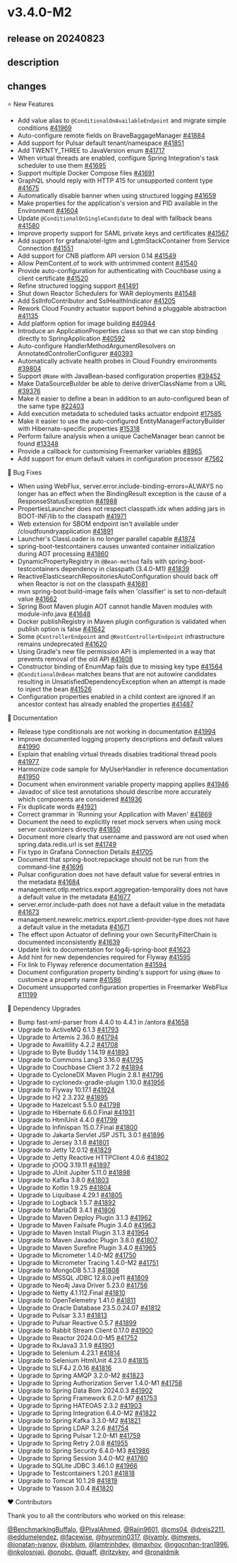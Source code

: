 # v3.4.0-M2

## release on 20240823
## description
## changes
⭐ New Features

* Add value alias to <code>@ConditionalOnAvailableEndpoint</code> and migrate simple conditions <a href="https://github.com/spring-projects/spring-boot/issues/41969" data-hovercard-type="issue" data-hovercard-url="/spring-projects/spring-boot/issues/41969/hovercard">#41969</a>
* Auto-configure remote fields on BraveBaggageManager <a href="https://github.com/spring-projects/spring-boot/issues/41884" data-hovercard-type="issue" data-hovercard-url="/spring-projects/spring-boot/issues/41884/hovercard">#41884</a>
* Add support for Pulsar default tenant/namespace <a href="https://github.com/spring-projects/spring-boot/pull/41851" data-hovercard-type="pull_request" data-hovercard-url="/spring-projects/spring-boot/pull/41851/hovercard">#41851</a>
* Add TWENTY_THREE to JavaVersion enum <a href="https://github.com/spring-projects/spring-boot/issues/41717" data-hovercard-type="issue" data-hovercard-url="/spring-projects/spring-boot/issues/41717/hovercard">#41717</a>
* When virtual threads are enabled, configure Spring Integration's task scheduler to use them <a href="https://github.com/spring-projects/spring-boot/pull/41695" data-hovercard-type="pull_request" data-hovercard-url="/spring-projects/spring-boot/pull/41695/hovercard">#41695</a>
* Support multiple Docker Compose files <a href="https://github.com/spring-projects/spring-boot/issues/41691" data-hovercard-type="issue" data-hovercard-url="/spring-projects/spring-boot/issues/41691/hovercard">#41691</a>
* GraphQL should reply with HTTP 415 for unsupported content type <a href="https://github.com/spring-projects/spring-boot/issues/41675" data-hovercard-type="issue" data-hovercard-url="/spring-projects/spring-boot/issues/41675/hovercard">#41675</a>
* Automatically disable banner when using structured logging <a href="https://github.com/spring-projects/spring-boot/issues/41659" data-hovercard-type="issue" data-hovercard-url="/spring-projects/spring-boot/issues/41659/hovercard">#41659</a>
* Make properties for the application's version and PID available in the Environment <a href="https://github.com/spring-projects/spring-boot/issues/41604" data-hovercard-type="issue" data-hovercard-url="/spring-projects/spring-boot/issues/41604/hovercard">#41604</a>
* Update <code>@ConditionalOnSingleCandidate</code> to deal with fallback beans <a href="https://github.com/spring-projects/spring-boot/issues/41580" data-hovercard-type="issue" data-hovercard-url="/spring-projects/spring-boot/issues/41580/hovercard">#41580</a>
* Improve property support for SAML private keys and certificates <a href="https://github.com/spring-projects/spring-boot/issues/41567" data-hovercard-type="issue" data-hovercard-url="/spring-projects/spring-boot/issues/41567/hovercard">#41567</a>
* Add support for grafana/otel-lgtm and LgtmStackContainer from Service Connection <a href="https://github.com/spring-projects/spring-boot/pull/41551" data-hovercard-type="pull_request" data-hovercard-url="/spring-projects/spring-boot/pull/41551/hovercard">#41551</a>
* Add support for CNB platform API version 0.14 <a href="https://github.com/spring-projects/spring-boot/issues/41549" data-hovercard-type="issue" data-hovercard-url="/spring-projects/spring-boot/issues/41549/hovercard">#41549</a>
* Allow PemContent.of to work with untrimmed content <a href="https://github.com/spring-projects/spring-boot/issues/41540" data-hovercard-type="issue" data-hovercard-url="/spring-projects/spring-boot/issues/41540/hovercard">#41540</a>
* Provide auto-configuration for authenticating with Couchbase using a client certificate <a href="https://github.com/spring-projects/spring-boot/issues/41520" data-hovercard-type="issue" data-hovercard-url="/spring-projects/spring-boot/issues/41520/hovercard">#41520</a>
* Refine structured logging support <a href="https://github.com/spring-projects/spring-boot/issues/41491" data-hovercard-type="issue" data-hovercard-url="/spring-projects/spring-boot/issues/41491/hovercard">#41491</a>
* Shut down Reactor Schedulers for WAR deployments <a href="https://github.com/spring-projects/spring-boot/issues/41548" data-hovercard-type="issue" data-hovercard-url="/spring-projects/spring-boot/issues/41548/hovercard">#41548</a>
* Add SslInfoContributor and SslHealthIndicator <a href="https://github.com/spring-projects/spring-boot/pull/41205" data-hovercard-type="pull_request" data-hovercard-url="/spring-projects/spring-boot/pull/41205/hovercard">#41205</a>
* Rework Cloud Foundry actuator support behind a pluggable abstraction <a href="https://github.com/spring-projects/spring-boot/issues/41135" data-hovercard-type="issue" data-hovercard-url="/spring-projects/spring-boot/issues/41135/hovercard">#41135</a>
* Add platform option for image building <a href="https://github.com/spring-projects/spring-boot/issues/40944" data-hovercard-type="issue" data-hovercard-url="/spring-projects/spring-boot/issues/40944/hovercard">#40944</a>
* Introduce an ApplicationProperties class so that we can stop binding directly to SpringApplication <a href="https://github.com/spring-projects/spring-boot/issues/40592" data-hovercard-type="issue" data-hovercard-url="/spring-projects/spring-boot/issues/40592/hovercard">#40592</a>
* Auto-configure HandlerMethodArgumentResolvers on AnnotatedControllerConfigurer <a href="https://github.com/spring-projects/spring-boot/pull/40393" data-hovercard-type="pull_request" data-hovercard-url="/spring-projects/spring-boot/pull/40393/hovercard">#40393</a>
* Automatically activate health probes in Cloud Foundry environments <a href="https://github.com/spring-projects/spring-boot/issues/39804" data-hovercard-type="issue" data-hovercard-url="/spring-projects/spring-boot/issues/39804/hovercard">#39804</a>
* Support <code>@Name</code> with JavaBean-based configuration properties <a href="https://github.com/spring-projects/spring-boot/pull/39452" data-hovercard-type="pull_request" data-hovercard-url="/spring-projects/spring-boot/pull/39452/hovercard">#39452</a>
* Make DataSourceBuilder be able to derive driverClassName from a URL <a href="https://github.com/spring-projects/spring-boot/pull/39376" data-hovercard-type="pull_request" data-hovercard-url="/spring-projects/spring-boot/pull/39376/hovercard">#39376</a>
* Make it easier to define a bean in addition to an auto-configured bean of the same type <a href="https://github.com/spring-projects/spring-boot/issues/22403" data-hovercard-type="issue" data-hovercard-url="/spring-projects/spring-boot/issues/22403/hovercard">#22403</a>
* Add execution metadata to scheduled tasks actuator endpoint <a href="https://github.com/spring-projects/spring-boot/issues/17585" data-hovercard-type="issue" data-hovercard-url="/spring-projects/spring-boot/issues/17585/hovercard">#17585</a>
* Make it easier to use the auto-configured EntityManagerFactoryBuilder with Hibernate-specific properties <a href="https://github.com/spring-projects/spring-boot/issues/15318" data-hovercard-type="issue" data-hovercard-url="/spring-projects/spring-boot/issues/15318/hovercard">#15318</a>
* Perform failure analysis when a unique CacheManager bean cannot be found <a href="https://github.com/spring-projects/spring-boot/issues/13348" data-hovercard-type="issue" data-hovercard-url="/spring-projects/spring-boot/issues/13348/hovercard">#13348</a>
* Provide a callback for customising Freemarker variables <a href="https://github.com/spring-projects/spring-boot/issues/8965" data-hovercard-type="issue" data-hovercard-url="/spring-projects/spring-boot/issues/8965/hovercard">#8965</a>
* Add support for enum default values in configuration processor <a href="https://github.com/spring-projects/spring-boot/issues/7562" data-hovercard-type="issue" data-hovercard-url="/spring-projects/spring-boot/issues/7562/hovercard">#7562</a>

🐞 Bug Fixes

* When using WebFlux, server.error.include-binding-errors=ALWAYS no longer has an effect when the BindingResult exception is the cause of a ResponseStatusException <a href="https://github.com/spring-projects/spring-boot/issues/41988" data-hovercard-type="issue" data-hovercard-url="/spring-projects/spring-boot/issues/41988/hovercard">#41988</a>
* PropertiesLauncher does not respect classpath.idx when adding jars in BOOT-INF/lib to the classpath <a href="https://github.com/spring-projects/spring-boot/issues/41971" data-hovercard-type="issue" data-hovercard-url="/spring-projects/spring-boot/issues/41971/hovercard">#41971</a>
* Web extension for SBOM endpoint isn't available under /cloudfoundryapplication <a href="https://github.com/spring-projects/spring-boot/issues/41891" data-hovercard-type="issue" data-hovercard-url="/spring-projects/spring-boot/issues/41891/hovercard">#41891</a>
* Launcher's ClassLoader is no longer parallel capable <a href="https://github.com/spring-projects/spring-boot/issues/41874" data-hovercard-type="issue" data-hovercard-url="/spring-projects/spring-boot/issues/41874/hovercard">#41874</a>
* spring-boot-testcontainers causes unwanted container initialization during AOT processing <a href="https://github.com/spring-projects/spring-boot/issues/41860" data-hovercard-type="issue" data-hovercard-url="/spring-projects/spring-boot/issues/41860/hovercard">#41860</a>
* DynamicPropertyRegistry in <code>@Bean-method</code> fails with spring-boot-testcontainers dependency in classpath (3.4.0-M1) <a href="https://github.com/spring-projects/spring-boot/issues/41839" data-hovercard-type="issue" data-hovercard-url="/spring-projects/spring-boot/issues/41839/hovercard">#41839</a>
* ReactiveElasticsearchRepositoriesAutoConfiguration should back off when Reactor is not on the classpath <a href="https://github.com/spring-projects/spring-boot/issues/41681" data-hovercard-type="issue" data-hovercard-url="/spring-projects/spring-boot/issues/41681/hovercard">#41681</a>
* mvn spring-boot:build-image fails when 'classifier' is set to non-default value <a href="https://github.com/spring-projects/spring-boot/issues/41662" data-hovercard-type="issue" data-hovercard-url="/spring-projects/spring-boot/issues/41662/hovercard">#41662</a>
* Spring Boot Maven plugin AOT cannot handle Maven modules with module-info.java <a href="https://github.com/spring-projects/spring-boot/issues/41648" data-hovercard-type="issue" data-hovercard-url="/spring-projects/spring-boot/issues/41648/hovercard">#41648</a>
* Docker publishRegistry in Maven plugin configuration is validated when publish option is false <a href="https://github.com/spring-projects/spring-boot/issues/41642" data-hovercard-type="issue" data-hovercard-url="/spring-projects/spring-boot/issues/41642/hovercard">#41642</a>
* Some <code>@ControllerEndpoint</code> and <code>@RestControllerEndpoint</code> infrastructure remains undeprecated <a href="https://github.com/spring-projects/spring-boot/issues/41620" data-hovercard-type="issue" data-hovercard-url="/spring-projects/spring-boot/issues/41620/hovercard">#41620</a>
* Using Gradle's new file permission API is implemented in a way that prevents removal of the old API <a href="https://github.com/spring-projects/spring-boot/issues/41608" data-hovercard-type="issue" data-hovercard-url="/spring-projects/spring-boot/issues/41608/hovercard">#41608</a>
* Constructor binding of EnumMap fails due to missing key type <a href="https://github.com/spring-projects/spring-boot/issues/41564" data-hovercard-type="issue" data-hovercard-url="/spring-projects/spring-boot/issues/41564/hovercard">#41564</a>
* <code>@ConditionalOnBean</code> matches beans that are not autowire candidates resulting in UnsatisfiedDependencyException when an attempt is made to inject the bean <a href="https://github.com/spring-projects/spring-boot/issues/41526" data-hovercard-type="issue" data-hovercard-url="/spring-projects/spring-boot/issues/41526/hovercard">#41526</a>
* Configuration properties enabled in a child context are ignored if an ancestor context has already enabled the properties <a href="https://github.com/spring-projects/spring-boot/issues/41487" data-hovercard-type="issue" data-hovercard-url="/spring-projects/spring-boot/issues/41487/hovercard">#41487</a>

📔 Documentation

* Release type conditionals are not working in documentation <a href="https://github.com/spring-projects/spring-boot/issues/41994" data-hovercard-type="issue" data-hovercard-url="/spring-projects/spring-boot/issues/41994/hovercard">#41994</a>
* Improve documented logging property descriptions and default values <a href="https://github.com/spring-projects/spring-boot/issues/41990" data-hovercard-type="issue" data-hovercard-url="/spring-projects/spring-boot/issues/41990/hovercard">#41990</a>
* Explain that enabling virtual threads disables traditional thread pools <a href="https://github.com/spring-projects/spring-boot/issues/41977" data-hovercard-type="issue" data-hovercard-url="/spring-projects/spring-boot/issues/41977/hovercard">#41977</a>
* Harmonize code sample for MyUserHandler in reference documentation <a href="https://github.com/spring-projects/spring-boot/issues/41950" data-hovercard-type="issue" data-hovercard-url="/spring-projects/spring-boot/issues/41950/hovercard">#41950</a>
* Document when environment variable property mapping applies <a href="https://github.com/spring-projects/spring-boot/issues/41946" data-hovercard-type="issue" data-hovercard-url="/spring-projects/spring-boot/issues/41946/hovercard">#41946</a>
* Javadoc of slice test annotations should describe more accurately which components are considered <a href="https://github.com/spring-projects/spring-boot/issues/41936" data-hovercard-type="issue" data-hovercard-url="/spring-projects/spring-boot/issues/41936/hovercard">#41936</a>
* Fix duplicate words <a href="https://github.com/spring-projects/spring-boot/issues/41921" data-hovercard-type="issue" data-hovercard-url="/spring-projects/spring-boot/issues/41921/hovercard">#41921</a>
* Correct grammar in 'Running your Application with Maven' <a href="https://github.com/spring-projects/spring-boot/issues/41869" data-hovercard-type="issue" data-hovercard-url="/spring-projects/spring-boot/issues/41869/hovercard">#41869</a>
* Document the need to explicitly reset mock servers when using mock server customizers directly <a href="https://github.com/spring-projects/spring-boot/issues/41850" data-hovercard-type="issue" data-hovercard-url="/spring-projects/spring-boot/issues/41850/hovercard">#41850</a>
* Document more clearly that username and password are not used when spring.data.redis.url is set <a href="https://github.com/spring-projects/spring-boot/issues/41749" data-hovercard-type="issue" data-hovercard-url="/spring-projects/spring-boot/issues/41749/hovercard">#41749</a>
* Fix typo in Grafana Connection Details <a href="https://github.com/spring-projects/spring-boot/pull/41705" data-hovercard-type="pull_request" data-hovercard-url="/spring-projects/spring-boot/pull/41705/hovercard">#41705</a>
* Document that spring-boot:repackage should not be run from the command-line <a href="https://github.com/spring-projects/spring-boot/issues/41696" data-hovercard-type="issue" data-hovercard-url="/spring-projects/spring-boot/issues/41696/hovercard">#41696</a>
* Pulsar configuration does not have default value for several entries in the metadata <a href="https://github.com/spring-projects/spring-boot/issues/41684" data-hovercard-type="issue" data-hovercard-url="/spring-projects/spring-boot/issues/41684/hovercard">#41684</a>
* management.otlp.metrics.export.aggregation-temporality does not have a default value in the metadata <a href="https://github.com/spring-projects/spring-boot/issues/41677" data-hovercard-type="issue" data-hovercard-url="/spring-projects/spring-boot/issues/41677/hovercard">#41677</a>
* server.error.include-path does not have a default value in the metadata <a href="https://github.com/spring-projects/spring-boot/issues/41673" data-hovercard-type="issue" data-hovercard-url="/spring-projects/spring-boot/issues/41673/hovercard">#41673</a>
* management.newrelic.metrics.export.client-provider-type does not have a default value in the metadata <a href="https://github.com/spring-projects/spring-boot/issues/41671" data-hovercard-type="issue" data-hovercard-url="/spring-projects/spring-boot/issues/41671/hovercard">#41671</a>
* The effect upon Actuator of defining your own SecurityFilterChain is documented inconsistently <a href="https://github.com/spring-projects/spring-boot/issues/41639" data-hovercard-type="issue" data-hovercard-url="/spring-projects/spring-boot/issues/41639/hovercard">#41639</a>
* Update link to documentation for log4j-spring-boot <a href="https://github.com/spring-projects/spring-boot/issues/41623" data-hovercard-type="issue" data-hovercard-url="/spring-projects/spring-boot/issues/41623/hovercard">#41623</a>
* Add hint for new dependencies required for Flyway <a href="https://github.com/spring-projects/spring-boot/issues/41595" data-hovercard-type="issue" data-hovercard-url="/spring-projects/spring-boot/issues/41595/hovercard">#41595</a>
* Fix link to Flyway reference documentation <a href="https://github.com/spring-projects/spring-boot/issues/41594" data-hovercard-type="issue" data-hovercard-url="/spring-projects/spring-boot/issues/41594/hovercard">#41594</a>
* Document configuration property binding's support for using <code>@Name</code> to customize a property name <a href="https://github.com/spring-projects/spring-boot/issues/41586" data-hovercard-type="issue" data-hovercard-url="/spring-projects/spring-boot/issues/41586/hovercard">#41586</a>
* Document unsupported configuration properties in Freemarker WebFlux <a href="https://github.com/spring-projects/spring-boot/issues/11199" data-hovercard-type="issue" data-hovercard-url="/spring-projects/spring-boot/issues/11199/hovercard">#11199</a>

🔨 Dependency Upgrades

* Bump fast-xml-parser from 4.4.0 to 4.4.1 in /antora <a href="https://github.com/spring-projects/spring-boot/issues/41658" data-hovercard-type="issue" data-hovercard-url="/spring-projects/spring-boot/issues/41658/hovercard">#41658</a>
* Upgrade to ActiveMQ 6.1.3 <a href="https://github.com/spring-projects/spring-boot/issues/41793" data-hovercard-type="issue" data-hovercard-url="/spring-projects/spring-boot/issues/41793/hovercard">#41793</a>
* Upgrade to Artemis 2.36.0 <a href="https://github.com/spring-projects/spring-boot/issues/41794" data-hovercard-type="issue" data-hovercard-url="/spring-projects/spring-boot/issues/41794/hovercard">#41794</a>
* Upgrade to Awaitility 4.2.2 <a href="https://github.com/spring-projects/spring-boot/issues/41708" data-hovercard-type="issue" data-hovercard-url="/spring-projects/spring-boot/issues/41708/hovercard">#41708</a>
* Upgrade to Byte Buddy 1.14.19 <a href="https://github.com/spring-projects/spring-boot/issues/41893" data-hovercard-type="issue" data-hovercard-url="/spring-projects/spring-boot/issues/41893/hovercard">#41893</a>
* Upgrade to Commons Lang3 3.16.0 <a href="https://github.com/spring-projects/spring-boot/issues/41795" data-hovercard-type="issue" data-hovercard-url="/spring-projects/spring-boot/issues/41795/hovercard">#41795</a>
* Upgrade to Couchbase Client 3.7.2 <a href="https://github.com/spring-projects/spring-boot/issues/41894" data-hovercard-type="issue" data-hovercard-url="/spring-projects/spring-boot/issues/41894/hovercard">#41894</a>
* Upgrade to CycloneDX Maven Plugin 2.8.1 <a href="https://github.com/spring-projects/spring-boot/issues/41796" data-hovercard-type="issue" data-hovercard-url="/spring-projects/spring-boot/issues/41796/hovercard">#41796</a>
* Upgrade to cyclonedx-gradle-plugin 1.10.0 <a href="https://github.com/spring-projects/spring-boot/issues/41956" data-hovercard-type="issue" data-hovercard-url="/spring-projects/spring-boot/issues/41956/hovercard">#41956</a>
* Upgrade to Flyway 10.17.1 <a href="https://github.com/spring-projects/spring-boot/issues/41924" data-hovercard-type="issue" data-hovercard-url="/spring-projects/spring-boot/issues/41924/hovercard">#41924</a>
* Upgrade to H2 2.3.232 <a href="https://github.com/spring-projects/spring-boot/issues/41895" data-hovercard-type="issue" data-hovercard-url="/spring-projects/spring-boot/issues/41895/hovercard">#41895</a>
* Upgrade to Hazelcast 5.5.0 <a href="https://github.com/spring-projects/spring-boot/issues/41798" data-hovercard-type="issue" data-hovercard-url="/spring-projects/spring-boot/issues/41798/hovercard">#41798</a>
* Upgrade to Hibernate 6.6.0.Final <a href="https://github.com/spring-projects/spring-boot/issues/41931" data-hovercard-type="issue" data-hovercard-url="/spring-projects/spring-boot/issues/41931/hovercard">#41931</a>
* Upgrade to HtmlUnit 4.4.0 <a href="https://github.com/spring-projects/spring-boot/issues/41799" data-hovercard-type="issue" data-hovercard-url="/spring-projects/spring-boot/issues/41799/hovercard">#41799</a>
* Upgrade to Infinispan 15.0.7.Final <a href="https://github.com/spring-projects/spring-boot/issues/41800" data-hovercard-type="issue" data-hovercard-url="/spring-projects/spring-boot/issues/41800/hovercard">#41800</a>
* Upgrade to Jakarta Servlet JSP JSTL 3.0.1 <a href="https://github.com/spring-projects/spring-boot/issues/41896" data-hovercard-type="issue" data-hovercard-url="/spring-projects/spring-boot/issues/41896/hovercard">#41896</a>
* Upgrade to Jersey 3.1.8 <a href="https://github.com/spring-projects/spring-boot/issues/41801" data-hovercard-type="issue" data-hovercard-url="/spring-projects/spring-boot/issues/41801/hovercard">#41801</a>
* Upgrade to Jetty 12.0.12 <a href="https://github.com/spring-projects/spring-boot/issues/41829" data-hovercard-type="issue" data-hovercard-url="/spring-projects/spring-boot/issues/41829/hovercard">#41829</a>
* Upgrade to Jetty Reactive HTTPClient 4.0.6 <a href="https://github.com/spring-projects/spring-boot/issues/41802" data-hovercard-type="issue" data-hovercard-url="/spring-projects/spring-boot/issues/41802/hovercard">#41802</a>
* Upgrade to jOOQ 3.19.11 <a href="https://github.com/spring-projects/spring-boot/issues/41897" data-hovercard-type="issue" data-hovercard-url="/spring-projects/spring-boot/issues/41897/hovercard">#41897</a>
* Upgrade to JUnit Jupiter 5.11.0 <a href="https://github.com/spring-projects/spring-boot/issues/41898" data-hovercard-type="issue" data-hovercard-url="/spring-projects/spring-boot/issues/41898/hovercard">#41898</a>
* Upgrade to Kafka 3.8.0 <a href="https://github.com/spring-projects/spring-boot/issues/41803" data-hovercard-type="issue" data-hovercard-url="/spring-projects/spring-boot/issues/41803/hovercard">#41803</a>
* Upgrade to Kotlin 1.9.25 <a href="https://github.com/spring-projects/spring-boot/issues/41804" data-hovercard-type="issue" data-hovercard-url="/spring-projects/spring-boot/issues/41804/hovercard">#41804</a>
* Upgrade to Liquibase 4.29.1 <a href="https://github.com/spring-projects/spring-boot/issues/41805" data-hovercard-type="issue" data-hovercard-url="/spring-projects/spring-boot/issues/41805/hovercard">#41805</a>
* Upgrade to Logback 1.5.7 <a href="https://github.com/spring-projects/spring-boot/issues/41892" data-hovercard-type="issue" data-hovercard-url="/spring-projects/spring-boot/issues/41892/hovercard">#41892</a>
* Upgrade to MariaDB 3.4.1 <a href="https://github.com/spring-projects/spring-boot/issues/41806" data-hovercard-type="issue" data-hovercard-url="/spring-projects/spring-boot/issues/41806/hovercard">#41806</a>
* Upgrade to Maven Deploy Plugin 3.1.3 <a href="https://github.com/spring-projects/spring-boot/issues/41962" data-hovercard-type="issue" data-hovercard-url="/spring-projects/spring-boot/issues/41962/hovercard">#41962</a>
* Upgrade to Maven Failsafe Plugin 3.4.0 <a href="https://github.com/spring-projects/spring-boot/issues/41963" data-hovercard-type="issue" data-hovercard-url="/spring-projects/spring-boot/issues/41963/hovercard">#41963</a>
* Upgrade to Maven Install Plugin 3.1.3 <a href="https://github.com/spring-projects/spring-boot/issues/41964" data-hovercard-type="issue" data-hovercard-url="/spring-projects/spring-boot/issues/41964/hovercard">#41964</a>
* Upgrade to Maven Javadoc Plugin 3.8.0 <a href="https://github.com/spring-projects/spring-boot/issues/41807" data-hovercard-type="issue" data-hovercard-url="/spring-projects/spring-boot/issues/41807/hovercard">#41807</a>
* Upgrade to Maven Surefire Plugin 3.4.0 <a href="https://github.com/spring-projects/spring-boot/issues/41965" data-hovercard-type="issue" data-hovercard-url="/spring-projects/spring-boot/issues/41965/hovercard">#41965</a>
* Upgrade to Micrometer 1.4.0-M2 <a href="https://github.com/spring-projects/spring-boot/issues/41750" data-hovercard-type="issue" data-hovercard-url="/spring-projects/spring-boot/issues/41750/hovercard">#41750</a>
* Upgrade to Micrometer Tracing 1.4.0-M2 <a href="https://github.com/spring-projects/spring-boot/issues/41751" data-hovercard-type="issue" data-hovercard-url="/spring-projects/spring-boot/issues/41751/hovercard">#41751</a>
* Upgrade to MongoDB 5.1.3 <a href="https://github.com/spring-projects/spring-boot/issues/41808" data-hovercard-type="issue" data-hovercard-url="/spring-projects/spring-boot/issues/41808/hovercard">#41808</a>
* Upgrade to MSSQL JDBC 12.8.0.jre11 <a href="https://github.com/spring-projects/spring-boot/issues/41809" data-hovercard-type="issue" data-hovercard-url="/spring-projects/spring-boot/issues/41809/hovercard">#41809</a>
* Upgrade to Neo4j Java Driver 5.23.0 <a href="https://github.com/spring-projects/spring-boot/issues/41756" data-hovercard-type="issue" data-hovercard-url="/spring-projects/spring-boot/issues/41756/hovercard">#41756</a>
* Upgrade to Netty 4.1.112.Final <a href="https://github.com/spring-projects/spring-boot/issues/41810" data-hovercard-type="issue" data-hovercard-url="/spring-projects/spring-boot/issues/41810/hovercard">#41810</a>
* Upgrade to OpenTelemetry 1.41.0 <a href="https://github.com/spring-projects/spring-boot/issues/41811" data-hovercard-type="issue" data-hovercard-url="/spring-projects/spring-boot/issues/41811/hovercard">#41811</a>
* Upgrade to Oracle Database 23.5.0.24.07 <a href="https://github.com/spring-projects/spring-boot/issues/41812" data-hovercard-type="issue" data-hovercard-url="/spring-projects/spring-boot/issues/41812/hovercard">#41812</a>
* Upgrade to Pulsar 3.3.1 <a href="https://github.com/spring-projects/spring-boot/issues/41813" data-hovercard-type="issue" data-hovercard-url="/spring-projects/spring-boot/issues/41813/hovercard">#41813</a>
* Upgrade to Pulsar Reactive 0.5.7 <a href="https://github.com/spring-projects/spring-boot/issues/41899" data-hovercard-type="issue" data-hovercard-url="/spring-projects/spring-boot/issues/41899/hovercard">#41899</a>
* Upgrade to Rabbit Stream Client 0.17.0 <a href="https://github.com/spring-projects/spring-boot/issues/41900" data-hovercard-type="issue" data-hovercard-url="/spring-projects/spring-boot/issues/41900/hovercard">#41900</a>
* Upgrade to Reactor 2024.0.0-M5 <a href="https://github.com/spring-projects/spring-boot/issues/41752" data-hovercard-type="issue" data-hovercard-url="/spring-projects/spring-boot/issues/41752/hovercard">#41752</a>
* Upgrade to RxJava3 3.1.9 <a href="https://github.com/spring-projects/spring-boot/issues/41901" data-hovercard-type="issue" data-hovercard-url="/spring-projects/spring-boot/issues/41901/hovercard">#41901</a>
* Upgrade to Selenium 4.23.1 <a href="https://github.com/spring-projects/spring-boot/issues/41814" data-hovercard-type="issue" data-hovercard-url="/spring-projects/spring-boot/issues/41814/hovercard">#41814</a>
* Upgrade to Selenium HtmlUnit 4.23.0 <a href="https://github.com/spring-projects/spring-boot/issues/41815" data-hovercard-type="issue" data-hovercard-url="/spring-projects/spring-boot/issues/41815/hovercard">#41815</a>
* Upgrade to SLF4J 2.0.16 <a href="https://github.com/spring-projects/spring-boot/issues/41816" data-hovercard-type="issue" data-hovercard-url="/spring-projects/spring-boot/issues/41816/hovercard">#41816</a>
* Upgrade to Spring AMQP 3.2.0-M2 <a href="https://github.com/spring-projects/spring-boot/issues/41823" data-hovercard-type="issue" data-hovercard-url="/spring-projects/spring-boot/issues/41823/hovercard">#41823</a>
* Upgrade to Spring Authorization Server 1.4.0-M1 <a href="https://github.com/spring-projects/spring-boot/issues/41758" data-hovercard-type="issue" data-hovercard-url="/spring-projects/spring-boot/issues/41758/hovercard">#41758</a>
* Upgrade to Spring Data Bom 2024.0.3 <a href="https://github.com/spring-projects/spring-boot/issues/41902" data-hovercard-type="issue" data-hovercard-url="/spring-projects/spring-boot/issues/41902/hovercard">#41902</a>
* Upgrade to Spring Framework 6.2.0-M7 <a href="https://github.com/spring-projects/spring-boot/issues/41753" data-hovercard-type="issue" data-hovercard-url="/spring-projects/spring-boot/issues/41753/hovercard">#41753</a>
* Upgrade to Spring HATEOAS 2.3.2 <a href="https://github.com/spring-projects/spring-boot/issues/41903" data-hovercard-type="issue" data-hovercard-url="/spring-projects/spring-boot/issues/41903/hovercard">#41903</a>
* Upgrade to Spring Integration 6.4.0-M2 <a href="https://github.com/spring-projects/spring-boot/issues/41822" data-hovercard-type="issue" data-hovercard-url="/spring-projects/spring-boot/issues/41822/hovercard">#41822</a>
* Upgrade to Spring Kafka 3.3.0-M2 <a href="https://github.com/spring-projects/spring-boot/issues/41821" data-hovercard-type="issue" data-hovercard-url="/spring-projects/spring-boot/issues/41821/hovercard">#41821</a>
* Upgrade to Spring LDAP 3.2.6 <a href="https://github.com/spring-projects/spring-boot/issues/41754" data-hovercard-type="issue" data-hovercard-url="/spring-projects/spring-boot/issues/41754/hovercard">#41754</a>
* Upgrade to Spring Pulsar 1.2.0-M1 <a href="https://github.com/spring-projects/spring-boot/issues/41759" data-hovercard-type="issue" data-hovercard-url="/spring-projects/spring-boot/issues/41759/hovercard">#41759</a>
* Upgrade to Spring Retry 2.0.8 <a href="https://github.com/spring-projects/spring-boot/issues/41955" data-hovercard-type="issue" data-hovercard-url="/spring-projects/spring-boot/issues/41955/hovercard">#41955</a>
* Upgrade to Spring Security 6.4.0-M3 <a href="https://github.com/spring-projects/spring-boot/issues/41986" data-hovercard-type="issue" data-hovercard-url="/spring-projects/spring-boot/issues/41986/hovercard">#41986</a>
* Upgrade to Spring Session 3.4.0-M2 <a href="https://github.com/spring-projects/spring-boot/issues/41760" data-hovercard-type="issue" data-hovercard-url="/spring-projects/spring-boot/issues/41760/hovercard">#41760</a>
* Upgrade to SQLite JDBC 3.46.1.0 <a href="https://github.com/spring-projects/spring-boot/issues/41966" data-hovercard-type="issue" data-hovercard-url="/spring-projects/spring-boot/issues/41966/hovercard">#41966</a>
* Upgrade to Testcontainers 1.20.1 <a href="https://github.com/spring-projects/spring-boot/issues/41818" data-hovercard-type="issue" data-hovercard-url="/spring-projects/spring-boot/issues/41818/hovercard">#41818</a>
* Upgrade to Tomcat 10.1.28 <a href="https://github.com/spring-projects/spring-boot/issues/41819" data-hovercard-type="issue" data-hovercard-url="/spring-projects/spring-boot/issues/41819/hovercard">#41819</a>
* Upgrade to Yasson 3.0.4 <a href="https://github.com/spring-projects/spring-boot/issues/41820" data-hovercard-type="issue" data-hovercard-url="/spring-projects/spring-boot/issues/41820/hovercard">#41820</a>

❤️ Contributors

Thank you to all the contributors who worked on this release:

<a class="user-mention notranslate" data-hovercard-type="user" data-hovercard-url="/users/BenchmarkingBuffalo/hovercard" data-octo-click="hovercard-link-click" data-octo-dimensions="link_type:self" href="https://github.com/BenchmarkingBuffalo">@BenchmarkingBuffalo</a>, <a class="user-mention notranslate" data-hovercard-type="user" data-hovercard-url="/users/PiyalAhmed/hovercard" data-octo-click="hovercard-link-click" data-octo-dimensions="link_type:self" href="https://github.com/PiyalAhmed">@PiyalAhmed</a>, <a class="user-mention notranslate" data-hovercard-type="user" data-hovercard-url="/users/Rajin9601/hovercard" data-octo-click="hovercard-link-click" data-octo-dimensions="link_type:self" href="https://github.com/Rajin9601">@Rajin9601</a>, <a class="user-mention notranslate" data-hovercard-type="user" data-hovercard-url="/users/cms04/hovercard" data-octo-click="hovercard-link-click" data-octo-dimensions="link_type:self" href="https://github.com/cms04">@cms04</a>, <a class="user-mention notranslate" data-hovercard-type="user" data-hovercard-url="/users/dreis2211/hovercard" data-octo-click="hovercard-link-click" data-octo-dimensions="link_type:self" href="https://github.com/dreis2211">@dreis2211</a>, <a class="user-mention notranslate" data-hovercard-type="user" data-hovercard-url="/users/eddumelendez/hovercard" data-octo-click="hovercard-link-click" data-octo-dimensions="link_type:self" href="https://github.com/eddumelendez">@eddumelendez</a>, <a class="user-mention notranslate" data-hovercard-type="user" data-hovercard-url="/users/facewise/hovercard" data-octo-click="hovercard-link-click" data-octo-dimensions="link_type:self" href="https://github.com/facewise">@facewise</a>, <a class="user-mention notranslate" data-hovercard-type="user" data-hovercard-url="/users/hyunmin0317/hovercard" data-octo-click="hovercard-link-click" data-octo-dimensions="link_type:self" href="https://github.com/hyunmin0317">@hyunmin0317</a>, <a class="user-mention notranslate" data-hovercard-type="user" data-hovercard-url="/users/ivamly/hovercard" data-octo-click="hovercard-link-click" data-octo-dimensions="link_type:self" href="https://github.com/ivamly">@ivamly</a>, <a class="user-mention notranslate" data-hovercard-type="user" data-hovercard-url="/users/jmewes/hovercard" data-octo-click="hovercard-link-click" data-octo-dimensions="link_type:self" href="https://github.com/jmewes">@jmewes</a>, <a class="user-mention notranslate" data-hovercard-type="user" data-hovercard-url="/users/jonatan-ivanov/hovercard" data-octo-click="hovercard-link-click" data-octo-dimensions="link_type:self" href="https://github.com/jonatan-ivanov">@jonatan-ivanov</a>, <a class="user-mention notranslate" data-hovercard-type="user" data-hovercard-url="/users/jxblum/hovercard" data-octo-click="hovercard-link-click" data-octo-dimensions="link_type:self" href="https://github.com/jxblum">@jxblum</a>, <a class="user-mention notranslate" data-hovercard-type="user" data-hovercard-url="/users/lamtrinhdev/hovercard" data-octo-click="hovercard-link-click" data-octo-dimensions="link_type:self" href="https://github.com/lamtrinhdev">@lamtrinhdev</a>, <a class="user-mention notranslate" data-hovercard-type="user" data-hovercard-url="/users/maxhov/hovercard" data-octo-click="hovercard-link-click" data-octo-dimensions="link_type:self" href="https://github.com/maxhov">@maxhov</a>, <a class="user-mention notranslate" data-hovercard-type="user" data-hovercard-url="/users/ngocnhan-tran1996/hovercard" data-octo-click="hovercard-link-click" data-octo-dimensions="link_type:self" href="https://github.com/ngocnhan-tran1996">@ngocnhan-tran1996</a>, <a class="user-mention notranslate" data-hovercard-type="user" data-hovercard-url="/users/nkolosnjaji/hovercard" data-octo-click="hovercard-link-click" data-octo-dimensions="link_type:self" href="https://github.com/nkolosnjaji">@nkolosnjaji</a>, <a class="user-mention notranslate" data-hovercard-type="user" data-hovercard-url="/users/onobc/hovercard" data-octo-click="hovercard-link-click" data-octo-dimensions="link_type:self" href="https://github.com/onobc">@onobc</a>, <a class="user-mention notranslate" data-hovercard-type="user" data-hovercard-url="/users/quaff/hovercard" data-octo-click="hovercard-link-click" data-octo-dimensions="link_type:self" href="https://github.com/quaff">@quaff</a>, <a class="user-mention notranslate" data-hovercard-type="user" data-hovercard-url="/users/ritzykey/hovercard" data-octo-click="hovercard-link-click" data-octo-dimensions="link_type:self" href="https://github.com/ritzykey">@ritzykey</a>, and <a class="user-mention notranslate" data-hovercard-type="user" data-hovercard-url="/users/ronaldmik/hovercard" data-octo-click="hovercard-link-click" data-octo-dimensions="link_type:self" href="https://github.com/ronaldmik">@ronaldmik</a>

